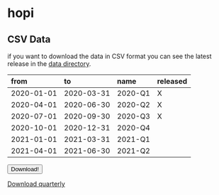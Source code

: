 
<!-- README.md is generated from README.Rmd. Please edit that file -->

# hopi

<!-- badges: start -->
<!-- badges: end -->

## CSV Data

if you want to download the data in CSV format you can see the latest
release in the [data
directory](https://github.com/lancs-macro/uk-house-prices/tree/master/data/).

| from       | to         | name    | released |
|:-----------|:-----------|:--------|:---------|
| 2020-01-01 | 2020-03-31 | 2020-Q1 | X        |
| 2020-04-01 | 2020-06-30 | 2020-Q2 | X        |
| 2020-07-01 | 2020-09-30 | 2020-Q3 | X        |
| 2020-10-01 | 2020-12-31 | 2020-Q4 |          |
| 2021-01-01 | 2021-03-31 | 2021-Q1 |          |
| 2021-04-01 | 2021-06-30 | 2021-Q2 |          |

<form method="get" action="./data/2020-Q3/quarerly/nuts1.csv">
<button type="submit">
Download!
</button>
</form>

<a href="./data/2020-Q3/quarerly/nuts1.csv" download="nuts1.csv">
Download quarterly </a>
